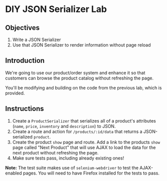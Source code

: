 # DIY JSON Serializer Lab

## Objectives

  1. Write a JSON Serializer
  2. Use that JSON Serializer to render information without page reload

## Introduction

We're going to use our product/order system and enhance it so that
customers can browse the product catalog without refreshing the page.

You'll be modifying and building on the code from the previous lab,
which is provided.

## Instructions

1. Create a `ProductSerializer` that serializes all of a product's
   attributes (`name`, `price`, `inventory` and `description`) to JSON.
2. Create a route and action for `/products/:id/data` that returns a
   JSON-serialized `product`.
3. Create the product `show` page and route. Add a link to the products `show` page called "Next Product" that
   will use AJAX to load the data for the next product without refreshing the page.
4. Make sure tests pass, including already existing ones!

**Note:** The test suite makes use of `selenium-webdriver` to test the
AJAX-enabled pages. You will need to have Firefox installed for the
tests to pass.
